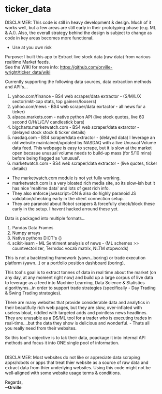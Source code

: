 # ticker_data

DISCLAIMER: This code is still in heavy development & design. Much of it works well, but a few areas are still early in their prototyping phase (e.g. ML & A.I). Also, the overall strategy behind the design is subject to change as code in key areas becomes more functional.
- Use at you own risk

Purpose: I built this app to Extract live stock data (raw data) from various realtime Market feeds.<br>
See the WIKI for more info: https://github.com/orville-wright/ticker_data/wiki

Currently supporting the following data sources, data extraction methods and API's...
  1. yahoo.com/finance  - BS4 web scraper/data extractor - (S/M/L/X sector/mkt-cap stats, top gainers/loosers)
  2. yahoo.com/news - BS4 web scraper/data exrtactor - all news for a ticker)
  2. alpaca.markets.com - native python API (live stock quotes, live 60 second O/H/L/C/V candlestick bars)
  3. bigcharts.marketwatch.com  - BS4 web scraper/data extarctor - (delayed stock stock & ticker details)
  4. nasdaq.com - BS4 scraper/data extractor - (delayed data)
     I leverage an old website maintained/updated by NASDAQ with a live Unusual Volume data feed. This webpage is easy to scrape, but it is slow at the market open becasue unusual volume needs to build-up mass (for 5/10 mins) before being flagged as 'unusual'.
  5. marketwatch.com - BS4 web scraper/data extractor - (live quotes, ticker details)
  * The marketwatch.com module is not yet fully working.
  * marketwatch.com is a very bloated rich media site, so its slow-ish but it has nice 'realtime data' and lots of geat rich info.
  * They also enforce javascript=ON & also do highly paranoid JS validation/checking early in the client connection setup.
  * They are paranoid about Robot scrapers & forcefully check/block these early in the setup. I havent hacked arround these yet.

Data is packaged into multiple formats...
1. Pandas Data Frames
2. Numpy arrays
3. Native pythons DICT's {}
4. scikit-learn - ML Sentiment analysis of news - (ML schemes >> countvectorizer, Termdoc vocab matrix, NLTM stopwords)

This is not a backtesting framework (yawn...boring) or trade execution platform (yawn...) or a portfolio position dashboard (boring).

This tool's goal is to extract tonnes of data in real time about the market (on any day, at any moment right now) and build up a
large corpus of live data to leverage as a feed into Machine Learning, Data Science & Statistics algorithyms...in order to support
trade strategies (specifically - Day Trading & Swing Trading strategies).

There are many websites that provide considerable data and analytics in their beautifully rich web pages, but they are slow, 
over-inflated with useless bloat, riddled with targeted adds and pointless news headlines. They are unusable as a DS/ML tool for a
trader who is executing trades in real-time....but the data they show is delicious and wonderful. - Thats all you really need from
their websites.

So this tool's objective is to tak their data, poackage it into internal API methods and focus it into ONE single pool of information.
<br>
<br>

DISCLAIMER: Most websites do not like or appreciate data scraping apps/robots or apps that treat thier website as a source of raw data and extract data from thier underlying websites. Using this code might not be well-aligned with some website usage terms & conditions.

Regards,<br>
**~Orville**
